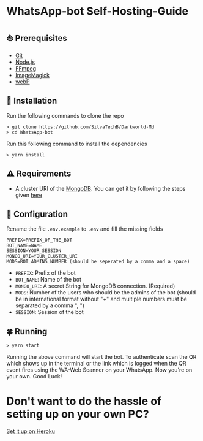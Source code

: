 # WhatsApp-bot Self-Hosting-Guide

## ⛵ Prerequisites

 - [Git](https://git-scm.com/)
 - [Node.js](https://nodejs.org/en/)
 - [FFmpeg](https://ffmpeg.org/download.html)
 - [ImageMagick](https://imagemagick.org/script/download.php)
 - [webP](https://developers.google.com/speed/webp/download)

 ## 🚀 Installation

 Run the following commands to clone the repo
 ```SH
> git clone https://github.com/SilvaTechB/Darkworld-Md
> cd WhatsApp-bot
 ```

 Run this following command to install the dependencies 
 ```SH
 > yarn install
 ```

 ## ⚠ Requirements

 - A cluster URI of the [MongoDB](https://www.mongodb.com/). You can get it by following the steps given [here](https://github.com/SilvaTechB/Darkworld-Md/blob/master/MongoDB-Guide.md)

 ## 🔧 Configuration

 Rename the file `.env.example` to `.env` and fill the missing fields

 ```env
 PREFIX=PREFIX_OF_THE_BOT
 BOT_NAME=NAME
 SESSION=YOUR_SESSION
 MONGO_URI=YOUR_CLUSTER_URI
 MODS=BOT_ADMINS_NUMBER (should be seperated by a comma and a space)
 ```
 - `PREFIX`: Prefix of the bot
 - `BOT_NAME`: Name of the bot
 - `MONGO_URI`: A secret String for MongoDB connection. (Required)
 - `MODS`: Number of the users who should be the admins of the bot (should be in international format without "+" and multiple numbers must be separated by a comma ", ")
 - `SESSION`: Session of the bot

 ## 🍀 Running

 ```SH
 > yarn start
 ```
 Running the above command will start the bot. To authenticate scan the QR which shows up in the terminal or the link which is logged when the QR event fires using the WA-Web Scanner on your WhatsApp. Now you're on your own. Good Luck!

# Don't want to do the hassle of setting up on your own PC?

 [Set it up on Heroku](https://github.com/LuckyYam/WhatsApp-bot/blob/master/Heroku-Hosting-Guide.md)
